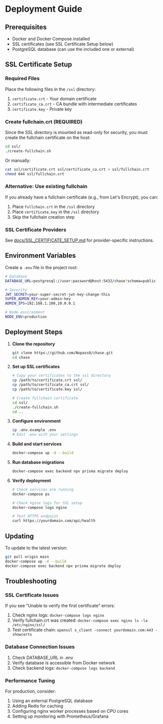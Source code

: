 # Deployment Guide

## Prerequisites

- Docker and Docker Compose installed
- SSL certificates (see SSL Certificate Setup below)
- PostgreSQL database (can use the included one or external)

## SSL Certificate Setup

### Required Files

Place the following files in the `/ssl` directory:

1. `certificate.crt` - Your domain certificate
2. `certificate_ca.crt` - CA bundle with intermediate certificates  
3. `certificate.key` - Private key

### Create fullchain.crt (REQUIRED)

Since the SSL directory is mounted as read-only for security, you must create the fullchain certificate on the host:

```bash
cd ssl/
./create-fullchain.sh
```

Or manually:
```bash
cat ssl/certificate.crt ssl/certificate_ca.crt > ssl/fullchain.crt
chmod 644 ssl/fullchain.crt
```

### Alternative: Use existing fullchain

If you already have a fullchain certificate (e.g., from Let's Encrypt), you can:

1. Place `fullchain.crt` in the `/ssl` directory
2. Place `certificate.key` in the `/ssl` directory
3. Skip the fullchain creation step

### SSL Certificate Providers

See [docs/SSL_CERTIFICATE_SETUP.md](docs/SSL_CERTIFICATE_SETUP.md) for provider-specific instructions.

## Environment Variables

Create a `.env` file in the project root:

```bash
# Database
DATABASE_URL=postgresql://user:password@host:5432/chase?schema=public

# Security
JWT_SECRET=your-super-secret-jwt-key-change-this
SUPER_ADMIN_KEY=your-admin-key
ADMIN_IPS=192.168.1.100,10.0.0.1

# Node environment
NODE_ENV=production
```

## Deployment Steps

1. **Clone the repository**
   ```bash
   git clone https://github.com/Nopass0/chase.git
   cd chase
   ```

2. **Set up SSL certificates**
   ```bash
   # Copy your certificates to the ssl directory
   cp /path/to/certificate.crt ssl/
   cp /path/to/certificate_ca.crt ssl/
   cp /path/to/certificate.key ssl/
   
   # Create fullchain certificate
   cd ssl/
   ./create-fullchain.sh
   cd ..
   ```

3. **Configure environment**
   ```bash
   cp .env.example .env
   # Edit .env with your settings
   ```

4. **Build and start services**
   ```bash
   docker-compose up -d --build
   ```

5. **Run database migrations**
   ```bash
   docker-compose exec backend npx prisma migrate deploy
   ```

6. **Verify deployment**
   ```bash
   # Check services are running
   docker-compose ps
   
   # Check nginx logs for SSL setup
   docker-compose logs nginx
   
   # Test HTTPS endpoint
   curl https://yourdomain.com/api/health
   ```

## Updating

To update to the latest version:

```bash
git pull origin main
docker-compose up -d --build
docker-compose exec backend npx prisma migrate deploy
```

## Troubleshooting

### SSL Certificate Issues

If you see "Unable to verify the first certificate" errors:

1. Check nginx logs: `docker-compose logs nginx`
2. Verify fullchain.crt was created: `docker-compose exec nginx ls -la /etc/nginx/ssl/`
3. Test certificate chain: `openssl s_client -connect yourdomain.com:443 -showcerts`

### Database Connection Issues

1. Check DATABASE_URL in .env
2. Verify database is accessible from Docker network
3. Check backend logs: `docker-compose logs backend`

### Performance Tuning

For production, consider:

1. Using an external PostgreSQL database
2. Adding Redis for caching
3. Configuring nginx worker processes based on CPU cores
4. Setting up monitoring with Prometheus/Grafana